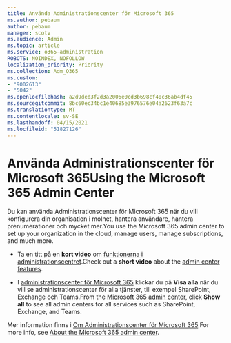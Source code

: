 ```yaml
---
title: Använda Administrationscenter för Microsoft 365
ms.author: pebaum
author: pebaum
manager: scotv
ms.audience: Admin
ms.topic: article
ms.service: o365-administration
ROBOTS: NOINDEX, NOFOLLOW
localization_priority: Priority
ms.collection: Adm_O365
ms.custom:
- "9002613"
- "5042"
ms.openlocfilehash: a2d9ded3f2d3a2006e0cd3b698cf40c36ab4df45
ms.sourcegitcommit: 8bc60ec34bc1e40685e3976576e04a2623f63a7c
ms.translationtype: MT
ms.contentlocale: sv-SE
ms.lasthandoff: 04/15/2021
ms.locfileid: "51827126"
---
```

# <a name="using-the-microsoft-365-admin-center"></a><span data-ttu-id="c3e1c-102">Använda Administrationscenter för Microsoft 365</span><span class="sxs-lookup"><span data-stu-id="c3e1c-102">Using the Microsoft 365 Admin Center</span></span>

<span data-ttu-id="c3e1c-103">Du kan använda Administrationscenter för Microsoft 365 när du vill konfigurera din organisation i molnet, hantera användare, hantera prenumerationer och mycket mer.</span><span class="sxs-lookup"><span data-stu-id="c3e1c-103">You use the Microsoft 365 admin center to set up your organization in the cloud, manage users, manage subscriptions, and much more.</span></span>

- <span data-ttu-id="c3e1c-104">Ta en titt på en **kort video** om [funktionerna i administrationscentret](https://www.microsoft.com/videoplayer/embed/RWfvDL).</span><span class="sxs-lookup"><span data-stu-id="c3e1c-104">Check out a **short video** about the [admin center features](https://www.microsoft.com/videoplayer/embed/RWfvDL).</span></span>

- <span data-ttu-id="c3e1c-105">I [administrationscenter för Microsoft 365](https://admin.microsoft.com/AdminPortal/Home#/homepage) klickar du på **Visa alla** när du vill se administrationscenter för alla tjänster, till exempel SharePoint, Exchange och Teams.</span><span class="sxs-lookup"><span data-stu-id="c3e1c-105">From the [Microsoft 365 admin center](https://admin.microsoft.com/AdminPortal/Home#/homepage), click **Show all** to see all admin centers for all services such as SharePoint, Exchange, and Teams.</span></span>

<span data-ttu-id="c3e1c-106">Mer information finns i [Om Administrationscenter för Microsoft 365](https://docs.microsoft.com/microsoft-365/admin/admin-overview/about-the-admin-center).</span><span class="sxs-lookup"><span data-stu-id="c3e1c-106">For more info, see [About the Microsoft 365 admin center](https://docs.microsoft.com/microsoft-365/admin/admin-overview/about-the-admin-center).</span></span>
